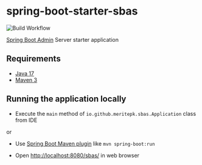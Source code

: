 # spring-boot-starter-sbas

![Build Workflow](https://github.com/mohsin-naroo/spring-boot-starter-sbas/actions/workflows/maven.yml/badge.svg)

[Spring Boot Admin](https://docs.spring-boot-admin.com/) Server starter application

## Requirements

- [Java 17](https://www.oracle.com/pk/java/technologies/downloads/#java17)
- [Maven 3](https://maven.apache.org)

## Running the application locally

- Execute the `main` method of `io.github.meritepk.sbas.Application` class from IDE

or

- Use [Spring Boot Maven plugin](https://docs.spring.io/spring-boot/docs/current/reference/html/build-tool-plugins-maven-plugin.html) like ``mvn spring-boot:run``

- Open [http://localhost:8080/sbas/](http://localhost:8080/sbas/) in web browser
